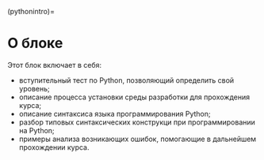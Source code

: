 (pythonintro)=

# О блоке

Этот блок включает в себя:

- вступительный тест по Python, позволяющий определить свой уровень;
- описание процесса установки среды разработки для прохождения курса;
- описание синтаксиса языка программирования Python;
- разбор типовых синтаксических конструкци при программировании на Python;
- примеры анализа возникающих ошибок, помогающие в дальнейшем прохождении курса.
